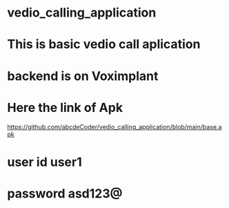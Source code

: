 # vedio_calling_application
# This is basic vedio call aplication 
# backend is on Voximplant 
# Here the link of Apk
https://github.com/abcdeCoder/vedio_calling_application/blob/main/base.apk
# user id user1
# password asd123@
